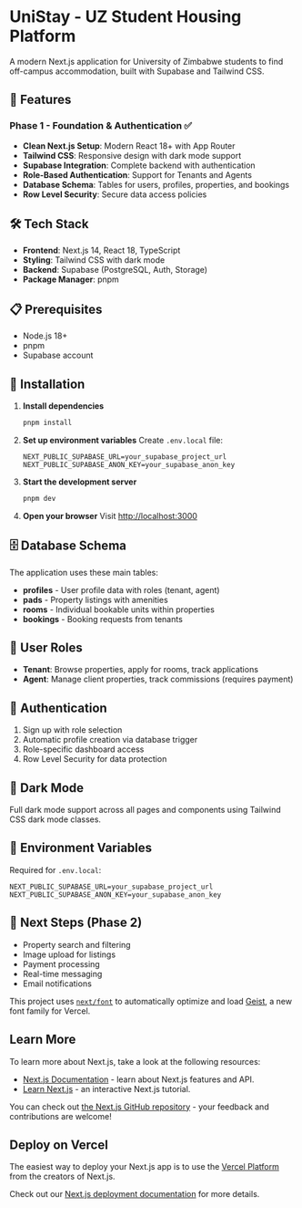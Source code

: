# UniStay - UZ Student Housing Platform

A modern Next.js application for University of Zimbabwe students to find off-campus accommodation, built with Supabase and Tailwind CSS.

## 🚀 Features

### Phase 1 - Foundation & Authentication ✅
- **Clean Next.js Setup**: Modern React 18+ with App Router
- **Tailwind CSS**: Responsive design with dark mode support
- **Supabase Integration**: Complete backend with authentication
- **Role-Based Authentication**: Support for Tenants and Agents
- **Database Schema**: Tables for users, profiles, properties, and bookings
- **Row Level Security**: Secure data access policies

## 🛠 Tech Stack

- **Frontend**: Next.js 14, React 18, TypeScript
- **Styling**: Tailwind CSS with dark mode
- **Backend**: Supabase (PostgreSQL, Auth, Storage)
- **Package Manager**: pnpm

## 📋 Prerequisites

- Node.js 18+ 
- pnpm
- Supabase account

## 🔧 Installation

1. **Install dependencies**
   ```bash
   pnpm install
   ```

2. **Set up environment variables**
   Create `.env.local` file:
   ```env
   NEXT_PUBLIC_SUPABASE_URL=your_supabase_project_url
   NEXT_PUBLIC_SUPABASE_ANON_KEY=your_supabase_anon_key
   ```

3. **Start the development server**
   ```bash
   pnpm dev
   ```

4. **Open your browser**
   Visit [http://localhost:3000](http://localhost:3000)

## 🗄 Database Schema

The application uses these main tables:

- **profiles** - User profile data with roles (tenant, agent)
- **pads** - Property listings with amenities
- **rooms** - Individual bookable units within properties  
- **bookings** - Booking requests from tenants

## 👥 User Roles

- **Tenant**: Browse properties, apply for rooms, track applications
- **Agent**: Manage client properties, track commissions (requires payment)

## 🔐 Authentication

1. Sign up with role selection
2. Automatic profile creation via database trigger
3. Role-specific dashboard access
4. Row Level Security for data protection

## 🎨 Dark Mode

Full dark mode support across all pages and components using Tailwind CSS dark mode classes.

## 📝 Environment Variables

Required for `.env.local`:
```env
NEXT_PUBLIC_SUPABASE_URL=your_supabase_project_url
NEXT_PUBLIC_SUPABASE_ANON_KEY=your_supabase_anon_key
```

## 🔄 Next Steps (Phase 2)

- Property search and filtering
- Image upload for listings
- Payment processing
- Real-time messaging
- Email notifications

This project uses [`next/font`](https://nextjs.org/docs/app/building-your-application/optimizing/fonts) to automatically optimize and load [Geist](https://vercel.com/font), a new font family for Vercel.

## Learn More

To learn more about Next.js, take a look at the following resources:

- [Next.js Documentation](https://nextjs.org/docs) - learn about Next.js features and API.
- [Learn Next.js](https://nextjs.org/learn) - an interactive Next.js tutorial.

You can check out [the Next.js GitHub repository](https://github.com/vercel/next.js) - your feedback and contributions are welcome!

## Deploy on Vercel

The easiest way to deploy your Next.js app is to use the [Vercel Platform](https://vercel.com/new?utm_medium=default-template&filter=next.js&utm_source=create-next-app&utm_campaign=create-next-app-readme) from the creators of Next.js.

Check out our [Next.js deployment documentation](https://nextjs.org/docs/app/building-your-application/deploying) for more details.
